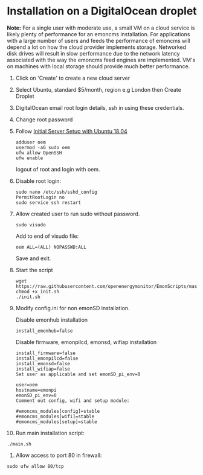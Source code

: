 # Installation on a DigitalOcean droplet

**Note:** For a single user with moderate use, a small VM on a cloud service is likely plenty of performance for an emoncms installation. For applications with a large number of users and feeds the performance of emoncms will depend a lot on how the cloud provider implements storage. Networked disk drives will result in slow performance due to the network latency associated with the way the emoncms feed engines are implemented. VM's on machines with local storage should provide much better performance.

1. Click on 'Create' to create a new cloud server
1. Select Ubuntu, standard $5/month, region e.g London then Create Droplet
1. DigitalOcean email root login details, ssh in using these credentials.
1. Change root password
1. Follow [Initial Server Setup with Ubuntu 18.04](https://www.digitalocean.com/community/tutorials/initial-server-setup-with-ubuntu-18-04)

    ```shell
    adduser oem
    usermod -aG sudo oem
    ufw allow OpenSSH
    ufw enable
    ```

    logout of root and login with oem.

1. Disable root login:

    ```shell
    sudo nano /etc/ssh/sshd_config
    PermitRootLogin no
    sudo service ssh restart
    ```

1. Allow created user to run sudo without password.

    ```shell
    sudo visudo
    ```

    Add to end of visudo file:

    ```shell
    oem ALL=(ALL) NOPASSWD:ALL
    ```

    Save and exit.

1. Start the script

    ```shell
    wget https://raw.githubusercontent.com/openenergymonitor/EmonScripts/master/install/init.sh
    chmod +x init.sh
    ./init.sh
    ```

1. Modify config.ini for non emonSD installation.

    Disable emonhub installation

    ```shell
    install_emonhub=false
    ```

    Disable firmware, emonpilcd, emonsd, wifiap installation

    ```shell
    install_firmware=false
    install_emonpilcd=false
    install_emonsd=false
    install_wifiap=false
    Set user as applicable and set emonSD_pi_env=0
    ```

    ```shell
    user=oem
    hostname=emonpi
    emonSD_pi_env=0
    Comment out config, wifi and setup module:
    ```

    ```shell
    #emoncms_modules[config]=stable
    #emoncms_modules[wifi]=stable
    #emoncms_modules[setup]=stable
    ```

1. Run main installation script:

```shell
./main.sh
```

1. Allow access to port 80 in firewall:

```shell
sudo ufw allow 80/tcp
```
